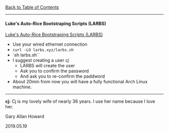 [Back to Table of Contents](../README.md)
***

#### Luke's Auto-Rice Bootstraping Scripts (LARBS) 
[Luke's Auto-Rice Bootstraping Scripts (LARBS)](https://github.com/LukeSmithxyz/LARBS)

* Use your wired ethernet connection 
* `curl -LO larbs.xyz/larbs.sh`
* `sh larbs.sh``
* I suggest creating a user _cj_
  * LARBS will create the user
  * Ask you to confirm the password
  * And ask you to re-confirm the paddword
* About 20min from now you will have a fully functional Arch Linux machine.

---
__cj:__ 
Cj is my lovely wife of nearly 36 years.  I use
her name because I love her.

Gary Allan Howard

2019.05.19
